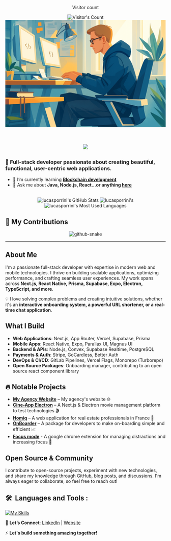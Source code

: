 <div align="center"> 
  <p>Visitor count</p>
  <img src="https://profile-counter.glitch.me/{USERNAME}/count.svg" alt="Visitor's Count" />
</div>

<img src="https://github.com/lucasporrini/lucasporrini/blob/main/github.png" alt="Banner of a developer sitting in front of a desk">

<h1 align="center">
    <img src="https://readme-typing-svg.herokuapp.com/?font=Inter&size=40&center=true&vCenter=true&width=500&height=70&color=141414&duration=4000&lines=Hi+There!+👋;+I'm+Lucas+Porrini!;" />
</h1>

### 🚀 Full-stack developer passionate about creating beautiful, functional, user-centric web applications.

- 🌱 I’m currently learning **[Blockchain development](https://roadmap.sh/blockchain)**
- 💬 Ask me about **Java, Node.js, React...or anything [here](https://github.com/ChijiokeOkorji/ChijiokeOkorji/issues)**

<br>

<div align=center>
  <img width=390 src="https://github-readme-stats.vercel.app/api?username=lucasporrini&theme=transparent&count_private=true&show_icons=true&rank_icon=github&locale=en" alt="lucasporrini's GitHub Stats" />
  <img width=390 src="https://github-readme-streak-stats.herokuapp.com/?user=lucasporrini&theme=transparent&count_private=true&border_radius=10&locale=en" alt="lucasporrini's" />
  <img width=325 src="https://github-readme-stats.vercel.app/api/top-langs?username=lucasporrini&theme=transparent&layout=donut&hide=less,css,scss,html,sass&langs_count=8&border_radius=10&show_icons=true&locale=en" alt="lucasporrini's Most Used Languages" />
</div>

## 🐍 My Contributions

<div align="center">
  <picture>
    <source media="(prefers-color-scheme: dark)" srcset="https://raw.githubusercontent.com/lucasporrini/lucasporrini/output/github-contribution-grid-snake-dark.svg" />
    <source media="(prefers-color-scheme: light)" srcset="https://raw.githubusercontent.com/lucasporrini/lucasporrini/output/github-contribution-grid-snake.svg" />
    <img alt="github-snake" src="https://raw.githubusercontent.com/{USERNAME}/{USERNAME}/output/github-contribution-grid-snake.svg" />
  </picture>
</div>

<hr>

## About Me
I'm a passionate full-stack developer with expertise in modern web and mobile technologies. I thrive on building scalable applications, optimizing performance, and crafting seamless user experiences. My work spans across **Next.js, React Native, Prisma, Supabase, Expo, Electron, TypeScript, and more**.

💡 I love solving complex problems and creating intuitive solutions, whether it's an **interactive onboarding system, a powerful URL shortener, or a real-time chat application**.

## What I Build
- **Web Applications**: Next.js, App Router, Vercel, Supabase, Prisma
- **Mobile Apps**: React Native, Expo, Parallax UI, Magnus UI
- **Backend & APIs**: Node.js, Convex, Supabase Realtime, PostgreSQL
- **Payments & Auth**: Stripe, GoCardless, Better Auth
- **DevOps & CI/CD**: GitLab Pipelines, Vercel Flags, Monorepo (Turborepo)
- **Open Source Packages**: Onboarding manager, contributing to an open source react component library

## 🔥 Notable Projects
- **[My Agency Website](https://porrini.fr)** – My agency's website 🌐
- **[Cine-App Electron](https://github.com/lucasporrini/electron-next-cine-app)** – A Next.js & Electron movie management platform to test technologies 🎬
- **[Homiq](https://homiq.fr)** – A web application for real estate professionals in France 🏡
- **[OnBoarder](https://github.com/lucasporrini/onboarder)** – A package for developers to make on-boarding simple and efficient 📈
- **[Focus mode](https://github.com/lucasporrini/focus-mode)** - A google chrome extension for managing distractions and increasing focus 🧠

## Open Source & Community
I contribute to open-source projects, experiment with new technologies, and share my knowledge through GitHub, blog posts, and discussions. I'm always eager to collaborate, so feel free to reach out!

## 🛠 &nbsp;Languages and Tools :

[![My Skills](https://skillicons.dev/icons?i=typescript,javascript,nextjs,react,vercel,nodejs,express,tailwind,prisma,postgresql,mysql,supabase,py,postman,linux,figma,jest,cypress,github,gitlab,git)](https://portfolio.porrini.fr)

💬 **Let’s Connect**: [LinkedIn](https://www.linkedin.com/in/lucas-porrini/) | [Website](https://porrini.fr)

⚡ **Let's build something amazing together!**

<!--
**lucasporrini/lucasporrini** is a ✨ _special_ ✨ repository because its `README.md` (this file) appears on your GitHub profile.

Here are some ideas to get you started:

![github](https://cloud.githubusercontent.com/assets/17016297/18839843/0e06a67a-83d2-11e6-993a-b35a182500e0.png)

-->

